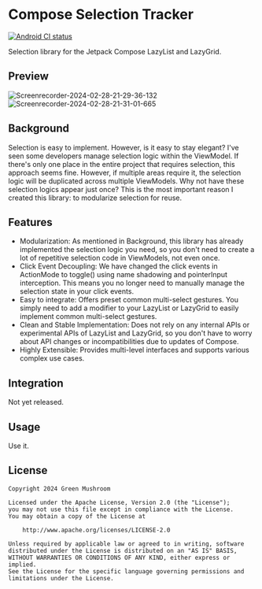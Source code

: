 # Compose Selection Tracker

[![Android CI status](https://github.com/MaterialCleaner/compose-selection-tracker/workflows/Android%20CI/badge.svg)](https://github.com/MaterialCleaner/compose-selection-tracker/actions)

Selection library for the Jetpack Compose LazyList and LazyGrid.

## Preview
![Screenrecorder-2024-02-28-21-29-36-132](https://github.com/MaterialCleaner/compose-selection-tracker/assets/46047320/49986b22-a20d-4a55-ad91-1049108033b8)
![Screenrecorder-2024-02-28-21-31-01-665](https://github.com/MaterialCleaner/compose-selection-tracker/assets/46047320/aaa993a1-3a16-4f3e-8015-33fe4ba6fae9)

## Background

Selection is easy to implement. However, is it easy to stay elegant? I've seen some developers
manage selection logic within the ViewModel. If there's only one place in the entire project that
requires selection, this approach seems fine. However, if multiple areas require it, the selection
logic will be duplicated across multiple ViewModels. Why not have these selection logics appear just
once? This is the most important reason I created this library: to modularize selection for reuse.

## Features

- Modularization: As mentioned in Background, this library has already implemented the selection
  logic you need, so you don't need to create a lot of repetitive selection code in ViewModels, not
  even once.
- Click Event Decoupling: We have changed the click events in ActionMode to toggle() using name
  shadowing and pointerInput interception. This means you no longer need to manually manage the
  selection state in your click events.
- Easy to integrate: Offers preset common multi-select gestures. You simply need to add a modifier
  to your LazyList or LazyGrid to easily implement common multi-select gestures.
- Clean and Stable Implementation: Does not rely on any internal APIs or experimental APIs of
  LazyList and LazyGrid, so you don't have to worry about API changes or incompatibilities due to
  updates of Compose.
- Highly Extensible: Provides multi-level interfaces and supports various complex use cases.

## Integration

Not yet released.

[//]: # (Gradle:)

[//]: # (```gradle)

[//]: # (implementation 'me.gm.selection:library:1.0.0')

[//]: # (```)

## Usage

Use it.

## License

    Copyright 2024 Green Mushroom

    Licensed under the Apache License, Version 2.0 (the "License");
    you may not use this file except in compliance with the License.
    You may obtain a copy of the License at

        http://www.apache.org/licenses/LICENSE-2.0

    Unless required by applicable law or agreed to in writing, software
    distributed under the License is distributed on an "AS IS" BASIS,
    WITHOUT WARRANTIES OR CONDITIONS OF ANY KIND, either express or implied.
    See the License for the specific language governing permissions and
    limitations under the License.
